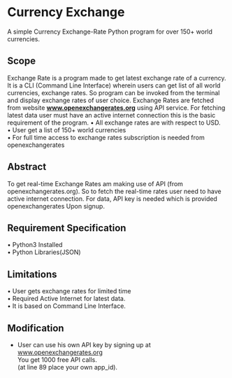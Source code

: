 # Currency Exchange
A simple Currency Exchange-Rate Python program for over 150+ world currencies.


## Scope
Exchange Rate is a program made to get latest exchange rate of a currency.
It is a CLI (Command Line Interface) wherein users can get list of all world currencies, exchange rates. So program can be invoked from the terminal and display exchange rates of user choice. Exchange Rates are fetched from website **www.openexchangerates.org** using API service. For fetching latest data user must have an active internet connection this is the basic requirement of the program.
•	All exchange rates are with respect to USD. <br />
•	User get a list of 150+ world currencies <br />
•	For full time access to exchange rates subscription is needed from openexchangerates 


## Abstract
To get real-time Exchange Rates am  making use of API (from openexchangerates.org). So to fetch the real-time rates user need to have active internet connection.
For data, API key is needed which is provided openexchangerates 
Upon signup.


## Requirement Specification
•	Python3 Installed <br />
•	Python Libraries(JSON)


## Limitations
•	User gets exchange rates for limited time <br />
•	Required Active Internet for latest data. <br />
•	It is based on Command Line Interface.


## Modification
- User can use his own API key by signing up at www.openexchangerates.org <br /> You get  1000 free API calls. <br />
  (at line 89 place your own app_id).
